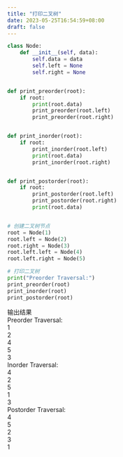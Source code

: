 ```yaml
---
title: "打印二叉树"
date: 2023-05-25T16:54:59+08:00
draft: false
---
```

```python
class Node:
    def __init__(self, data):
        self.data = data
        self.left = None
        self.right = None


def print_preorder(root):
    if root:
        print(root.data)
        print_preorder(root.left)
        print_preorder(root.right)


def print_inorder(root):
    if root:
        print_inorder(root.left)
        print(root.data)
        print_inorder(root.right)


def print_postorder(root):
    if root:
        print_postorder(root.left)
        print_postorder(root.right)
        print(root.data)


# 创建二叉树节点
root = Node(1)
root.left = Node(2)
root.right = Node(3)
root.left.left = Node(4)
root.left.right = Node(5)

# 打印二叉树
print("Preorder Traversal:")
print_preorder(root)
print_inorder(root)
print_postorder(root)
```
输出结果<br>
Preorder Traversal:<br>
1<br>
2<br>
4<br>
5<br>
3<br>
Inorder Traversal:<br>
4<br>
2<br>
5<br>
1<br>
3<br>
Postorder Traversal:<br>
4<br>
5<br>
2<br>
3<br>
1<br>
